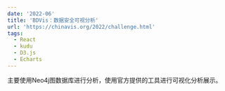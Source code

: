 ```yaml
---
date: '2022-06'
title: 'BDVis：数据安全可视分析'
url: 'https://chinavis.org/2022/challenge.html'
tags:
  - React
  - kudu
  - D3.js
  - Echarts
---
```


主要使用Neo4j图数据库进行分析，使用官方提供的工具进行可视化分析展示。
